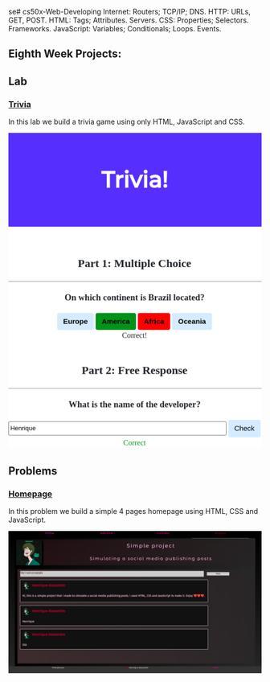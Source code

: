 se# cs50x-Web-Developing
Internet: Routers; TCP/IP; DNS. HTTP: URLs, GET, POST. HTML: Tags; Attributes. Servers. CSS: Properties; Selectors. Frameworks. JavaScript: Variables; Conditionals; Loops. Events.

## Eighth Week Projects:

## Lab

### [Trivia](https://github.com/Henalecam/cs50x-Web-Developing/tree/main/trivia)

In this lab we build a trivia game using only HTML, JavaScript and CSS.

![image showing the trivia game](./git-content/Trivia.png)

## Problems

### [Homepage](https://github.com/Henalecam/cs50x-Web-Developing/tree/main/homepage)

In this problem we build a simple 4 pages homepage using HTML, CSS and JavaScript.

![image showing the homepage](./git-content/Homepage.png)
